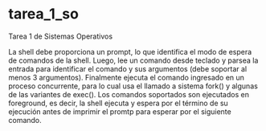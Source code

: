 # tarea_1_so

Tarea 1 de Sistemas Operativos

La shell debe proporciona un prompt, lo que identifica el modo de espera de
comandos de la shell. Luego, lee un comando desde teclado y parsea la
entrada para identificar el comando y sus argumentos (debe soportar al menos
3 argumentos). Finalmente ejecuta el comando ingresado en un proceso
concurrente, para lo cual usa el llamado a sistema fork() y algunas de las
variantes de exec(). Los comandos soportados son ejecutados en foreground, es
decir, la shell ejecuta y espera por el término de su ejecución antes de imprimir
el promtp para esperar por el siguiente comando.

